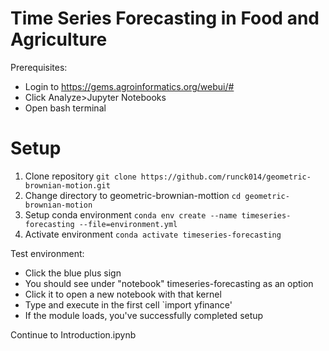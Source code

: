 # Time Series Forecasting in Food and Agriculture

Prerequisites:
- Login to https://gems.agroinformatics.org/webui/#
- Click Analyze>Jupyter Notebooks
- Open bash terminal


# Setup
1. Clone repository `git clone https://github.com/runck014/geometric-brownian-motion.git`
2. Change directory to geometric-brownian-mottion `cd geometric-brownian-motion`
3. Setup conda environment `conda env create --name timeseries-forecasting --file=environment.yml`
4. Activate environment `conda activate timeseries-forecasting`

Test environment: 
- Click the blue plus sign
- You should see under "notebook" timeseries-forecasting as an option
- Click it to open a new notebook with that kernel
- Type and execute in the first cell `import yfinance'
- If the module loads, you've successfully completed setup

Continue to Introduction.ipynb
